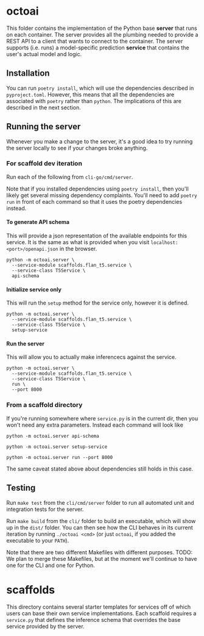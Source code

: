 # octoai

This folder contains the implementation of the Python base **server** that runs on each container. The server provides all the plumbing needed to provide a REST API to a client that wants to connect to the container. The server supports (i.e. runs) a model-specific prediction **service** that contains the user's actual model and logic.

## Installation
You can run `poetry install`, which will use the dependencies described in `pyproject.toml`. However, this means that all the dependencies are associated with `poetry` rather than `python`. The implications of this are described in the next section.

## Running the server
Whenever you make a change to the server, it's a good idea to try running the server locally to see if your changes broke anything.

### For scaffold dev iteration
Run each of the following from `cli-go/cmd/server`.

Note that if you installed dependencies using `poetry install`, then you'll likely get several missing dependency complaints. You'll need to add `poetry run` in front of each command so that it uses the poetry dependencies instead.

#### To generate API schema
This will provide a json representation of the available endpoints for this service. It is the same as what is provided when you visit `localhost:<port>/openapi.json` in the browser.
```shell
python -m octoai.server \
  --service-module scaffolds.flan_t5.service \
  --service-class T5Service \
  api-schema
```

#### Initialize service only
This will run the `setup` method for the service only, however it is defined.
```shell
python -m octoai.server \
  --service-module scaffolds.flan_t5.service \
  --service-class T5Service \
  setup-service
```

#### Run the server
This will allow you to actually make inferencecs against the service.
```shell
python -m octoai.server \
  --service-module scaffolds.flan_t5.service \
  --service-class T5Service \
  run \
  --port 8000
```

### From a scaffold directory
If you're running somewhere where `service.py` is in the current dir, then you won't need any extra parameters. Instead each command will look like
```shell
python -m octoai.server api-schema

python -m octoai.server setup-service

python -m octoai.server run --port 8000
```
The same caveat stated above about dependencies still holds in this case.

## Testing
Run `make test` from the `cli/cmd/server` folder to run all automated unit and integration tests for the server.

Run `make build` from the `cli/` folder to build an executable, which will show up in the `dist/` folder. You can then see how the CLI behaves in its current iteration by running `./octoai <cmd>` (or just `octoai`, if you added the executable to your `PATH`).

Note that there are two different Makefiles with different purposes. TODO: We plan to merge these Makefiles, but at the moment we'll continue to have one for the CLI and one for Python.

# scaffolds
This directory contains several starter templates for services off of which users can base their own service implementations. Each scaffold requires a `service.py` that defines the inference schema that overrides the base service provided by the server.
